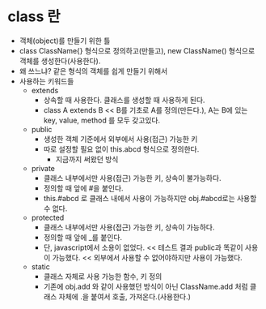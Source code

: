 # class 란

- 객체(object)를 만들기 위한 틀
- class ClassName{} 형식으로 정의하고(만들고), new ClassName() 형식으로 객체를 생성한다(사용한다).
- 왜 쓰느냐? 같은 형식의 객체를 쉽게 만들기 위해서
- 사용하는 키워드들
  - extends
    - 상속할 때 사용한다. 클래스를 생성할 때 사용하게 된다.
    - class A extends B << B를 기초로 A를 정의(만든다.), A는 B에 있는 key, value, method 를 모두 갖고있다.
  - public
    - 생성한 객체 기준에서 외부에서 사용(접근) 가능한 키
    - 따로 설정할 필요 없이 this.abcd 형식으로 정의한다.
      - 지금까지 써왔던 방식
  - private
    - 클래스 내부에서만 사용(접근) 가능한 키, 상속이 불가능하다.
    - 정의할 때 앞에 #을 붙인다.
    - this.#abcd 로 클래스 내에서 사용이 가능하지만 obj.#abcd로는 사용할 수 없다.
  - protected
    - 클래스 내부에서만 사용(접근) 가능한 키, 상속이 가능하다.
    - 정의할 때 앞에 \_를 붙인다.
    - 단, javascript에서 소용이 없었다. << 테스트 결과 public과 똑같이 사용이 가능했다. << 외부에서 사용할 수 없어야하지만 사용이 가능했다.
  - static
    - 클래스 자체로 사용 가능한 함수, 키 정의
    - 기존에 obj.add 와 같이 사용했던 방식이 아닌 ClassName.add 처럼 클래스 자체에 .을 붙여서 호출, 가져온다.(사용한다.)
